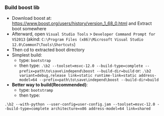 
### Build boost lib
- Download boost at: https://www.boost.org/users/history/version_1_68_0.html and Extract boot somewhere
- Afterward, open `Visual Studio Tools` > `Developer Command Prompt for VS2013` (akind: `C:\Program Files (x86)\Microsoft Visual Studio 12.0\Common7\Tools\Shortcuts`)
- Then cd to extracted boot directory
- Simplest build:
    + type: `bootstrap`
    + then type: `.\b2 --toolset=msvc-12.0 --build-type=complete --prefix=path\to\save\independ\boost --build-dir=build`
      or: `.\b2 variant=debug,release link=static runtime-link=static address-model=64 --prefix=path\to\save\independ\boost --build-dir=build`
- **Better way to build(Recommended)**:
    + type: `bootstramp`
    + then type:
```commandline
.\b2 --with-python --user-config=user-config.jam --toolset=msvc-12.0 --build-type=complete architecture=x86 address-model=64 link=shared
```
